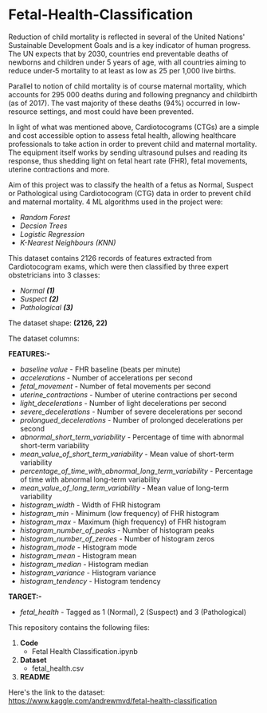 # Fetal-Health-Classification
Reduction of child mortality is reflected in several of the United Nations' Sustainable Development Goals and is a key indicator of human progress.
The UN expects that by 2030, countries end preventable deaths of newborns and children under 5 years of age, with all countries aiming to reduce under‑5 mortality to at least as low as 25 per 1,000 live births.  

Parallel to notion of child mortality is of course maternal mortality, which accounts for 295 000 deaths during and following pregnancy and childbirth (as of 2017). The vast majority of these deaths (94%) occurred in low-resource settings, and most could have been prevented.  

In light of what was mentioned above, Cardiotocograms (CTGs) are a simple and cost accessible option to assess fetal health, allowing healthcare professionals to take action in order to prevent child and maternal mortality. The equipment itself works by sending ultrasound pulses and reading its response, thus shedding light on fetal heart rate (FHR), fetal movements, uterine contractions and more.  

Aim of this project was to classify the health of a fetus as Normal, Suspect or Pathological using Cardiotocogram (CTG) data in order to prevent child and maternal mortality. 4 ML algorithms used in the project were:  
- *Random Forest*  
- *Decsion Trees*
- *Logistic Regression*
- *K-Nearest Neighbours (KNN)*  

This dataset contains 2126 records of features extracted from Cardiotocogram exams, which were then classified by three expert obstetricians into 3 classes:
- *Normal* ***(1)***
- *Suspect* ***(2)***
- *Pathological* ***(3)***

The dataset shape: **(2126, 22)**

The dataset columns:  

**FEATURES:-**
- *baseline value* - FHR baseline (beats per minute)
- *accelerations* - Number of accelerations per second
- *fetal_movement* - Number of fetal movements per second
- *uterine_contractions* - Number of uterine contractions per second
- *light_decelerations* - Number of light decelerations per second
- *severe_decelerations* - Number of severe decelerations per second
- *prolongued_decelerations* - Number of prolonged decelerations per second
- *abnormal_short_term_variability* - Percentage of time with abnormal short-term variability
- *mean_value_of_short_term_variability* - Mean value of short-term variability
- *percentage_of_time_with_abnormal_long_term_variability* - Percentage of time with abnormal long-term variability
- *mean_value_of_long_term_variability* - Mean value of long-term variability
- *histogram_width* - Width of FHR histogram
- *histogram_min* - Minimum (low frequency) of FHR histogram
- *histogram_max* - Maximum (high frequency) of FHR histogram
- *histogram_number_of_peaks* - Number of histogram peaks
- *histogram_number_of_zeroes* - Number of histogram zeros
- *histogram_mode* - Histogram mode
- *histogram_mean* - Histogram mean
- *histogram_median* - Histogram median
- *histogram_variance* - Histogram variance
- *histogram_tendency* - Histogram tendency  

**TARGET:-**  
- *fetal_health* - Tagged as 1 (Normal), 2 (Suspect) and 3 (Pathological)

This repository contains the following files:
1. **Code**
   - Fetal Health Classification.ipynb
2. **Dataset**
   - fetal_health.csv  
3. **README**  

 Here's the link to the dataset:  
 https://www.kaggle.com/andrewmvd/fetal-health-classification
